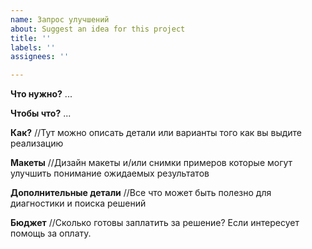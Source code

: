```yaml
---
name: Запрос улучшений
about: Suggest an idea for this project
title: ''
labels: ''
assignees: ''

---
```


**Что нужно?**
...

**Чтобы что?**
...

**Как?**
//Тут можно описать детали или варианты того как вы выдите реализацию

**Макеты**
//Дизайн макеты и/или снимки примеров которые могут улучшить понимание ожидаемых результатов

**Дополнительные детали**
//Все что может быть полезно для диагностики и поиска решений

**Бюджет**
//Сколько готовы заплатить за решение? Если интересует помощь за оплату.

